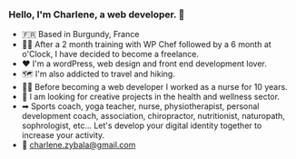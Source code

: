 ### Hello, I'm Charlene, a web developer. 👋


- 🇫🇷  Based in Burgundy, France
- 👩‍💻   After a 2 month training with WP Chef followed by a 6 month at o'Clock, I have decided to become a freelance.
- ❤  I'm a wordPress, web design and front end development lover.
- 🗺  I'm also addicted to travel and hiking.
- 👩‍⚕️ Before becoming a web developer I worked as a nurse for 10 years. 
- 🧐  I am looking for creative projects in the health and wellness sector.
- ➡  Sports coach, yoga teacher, nurse, physiotherapist,  personal development coach, association, chiropractor, nutritionist, naturopath, sophrologist, etc... Let's develop your digital identity together to increase your activity.
- 💬  charlene.zybala@gmail.com


